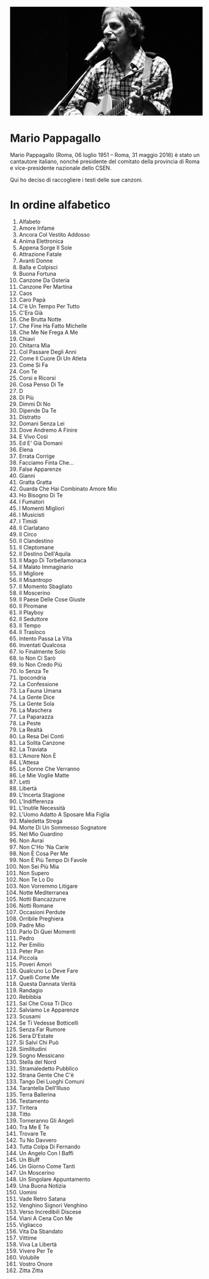 ![](Immagini/mario-001.jpg)

# Mario Pappagallo

Mario Pappagallo (Roma, 06 luglio 1951 – Roma, 31 maggio 2016) è stato un cantautore italiano, nonché presidente del comitato della provincia di Roma e vice-presidente nazionale dello CSEN.

Qui ho deciso di raccogliere i testi delle sue canzoni.



# In ordine alfabetico

1. Alfabeto
2. Amore Infame
3. Ancora Col Vestito Addosso
4. Anima Elettronica
5. Appena Sorge Il Sole
6. Attrazione Fatale
7. Avanti Donne
8. Balla e Colpisci
9. Buona Fortuna
10. Canzone Da Osteria
11. Canzone Per Martina
12. Caos
13. Caro Papà
14. C'è Un Tempo Per Tutto
15. C'Era Già
16. Che Brutta Notte
17. Che Fine Ha Fatto Michelle
18. Che Me Ne Frega A Me
19. Chiavi
20. Chitarra Mia
21. Col Passare Degli Anni
22. Come Il Cuore Di Un Atleta
23. Come Si Fa
24. Con Te
25. Corsi e Ricorsi
26. Cosa Penso Di Te
27. D
28. Di Più
29. Dimmi Di No
30. Dipende Da Te
31. Distratto
32. Domani Senza Lei
33. Dove Andremo A Finire
34. E Vivo Così
35. Ed E' Già Domani
36. Elena
37. Errata Corrige
38. Facciamo Finta Che...
39. False Apparenze
40. Gianni
41. Gratta Gratta
42. Guarda Che Hai Combinato Amore Mio
43. Ho Bisogno Di Te
44. I Fumatori
45. I Momenti Migliori
46. I Musicisti
47. I Timidi
48. Il Ciarlatano
49. Il Circo
50. Il Clandestino
51. Il Cleptomane
52. Il Destino Dell'Aquila
53. Il Mago Di Torbellamonaca
54. Il Malato Immaginario
55. Il Migliore
56. Il Misantropo
57. Il Momento Sbagliato
58. Il Moscerino
59. Il Paese Delle Cose Giuste
60. Il Piromane
61. Il Playboy
62. Il Seduttore
63. Il Tempo
64. Il Trasloco
65. Intento Passa La Vita
66. Inventati Qualcosa
67. Io Finalmente Solo
68. Io Non Ci Sarò
69. Io Non Credo Più
70. Io Senza Te
71. Ipocondria
72. La Confessione
73. La Fauna Umana
74. La Gente Dice
75. La Gente Sola
76. La Maschera
77. La Paparazza
78. La Peste
79. La Realtà
80. La Resa Dei Conti
81. La Solita Canzone
82. La Traviata
83. L'Amore Non È
84. L'Attesa
85. Le Donne Che Verranno
86. Le Mie Voglie Matte
87. Letti
88. Libertà
89. L'Incerta Stagione
90. L'Indifferenza
91. L'Inutile Necessità
92. L'Uomo Adatto A Sposare Mia Figlia
93. Maledetta Strega
94. Morte Di Un Sommesso Sognatore
95. Nel Mio Guardino
96. Non Avrai
97. Non C'Ho 'Na Carie
98. Non È Cosa Per Me
99. Non È Più Tempo Di Favole
100. Non Sei Più Mia
101. Non Supero
102. Non Te Lo Do
103. Non Vorremmo Litigare
104. Notte Mediterranea
105. Notti Biancazzurre
106. Notti Romane
107. Occasioni Perdute
108. Orribile Preghiera
109. Padre Mio
110. Parlo Di Quei Momenti
111. Pedro
112. Per Emilio
113. Peter Pan
114. Piccola
115. Poveri Amori
116. Qualcuno Lo Deve Fare
117. Quelli Come Me
118. Questa Dannata Verità
119. Randagio
120. Rebibbia
121. Sai Che Cosa Ti Dico
122. Salviamo Le Apparenze
123. Scusami
124. Se Ti Vedesse Botticelli
125. Senza Far Rumore
126. Sera D'Estate
127. Si Salvi Chi Può
128. Similitudini
129. Sogno Messicano
130. Stella del Nord
131. Stramaledetto Pubblico
132. Strana Gente Che C'è
133. Tango Dei Luoghi Comuni
134. Tarantella Dell'Illuso
135. Terra Ballerina
136. Testamento
137. Tiritera
138. Titto
139. Torneranno Gli Angeli
140. Tra Me E Te
141. Trovare Te
142. Tu No Davvero
143. Tutta Colpa Di Fernando
144. Un Angelo Con I Baffi
145. Un Bluff
146. Un Giorno Come Tanti
147. Un Moscerino
148. Un Singolare Appuntamento
149. Una Buona Notizia
150. Uomini
151. Vade Retro Satana
152. Venghino Signori Venghino
153. Verso Incredibili Discese
154. Viani A Cena Con Me
155. Vigliacco
156. Vita Da Sbandato
157. Vittime
158. Viva La Libertà
159. Vivere Per Te
160. Volubile
161. Vostro Onore
162. Zitta Zitta